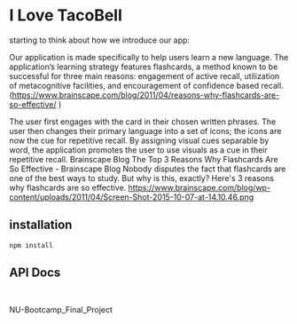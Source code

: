 # I Love TacoBell
starting to think about how we introduce our app:

Our application is made specifically to help users learn a new language. The application’s learning strategy features flashcards, a method known to be successful for three main reasons: engagement of active recall,  utilization of metacognitive facilities, and encouragement of confidence based recall. (https://www.brainscape.com/blog/2011/04/reasons-why-flashcards-are-so-effective/ )

The user first engages with the card in their chosen written phrases. The user then changes their primary language into a set of icons; the icons are now the cue for repetitive recall. By assigning visual cues separable by word, the application promotes the user to use visuals as a cue in their repetitive recall.
Brainscape Blog
The Top 3 Reasons Why Flashcards Are So Effective - Brainscape Blog
Nobody disputes the fact that flashcards are one of the best ways to study. But why is this, exactly? Here's 3 reasons why flashcards are so effective.
https://www.brainscape.com/blog/wp-content/uploads/2011/04/Screen-Shot-2015-10-07-at-14.10.46.png

## installation
```
npm install
```

## API Docs
```
  
```
NU-Bootcamp_Final_Project

